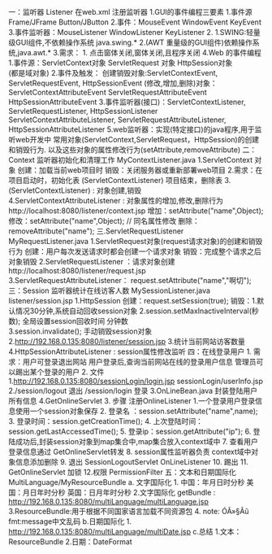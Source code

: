 一：监听器 Listener  在web.xml 注册监听器
    1.GUI的事件编程三要素
        1.事件源 Frame/JFrame Button/JButton
        2.事件：MouseEvent WindowEvent KeyEvent
        3.事件监听器：MouseListener WindowListener KeyListener
    2.
        1.SWING:轻量级GUI组件,不依赖操作系统 java.swing.*
        2.(AWT 重量级的GUI组件)依赖操作系统,java.awt.*
    3.需求：
        1. 点击窗体关闭,窗体关闭,且程序关闭
    4.Web 的事件编程
        1.事件源：ServletContext对象 ServletRequest 对象 HttpSession对象  
            (都是域对象)
        2.事件及触发：
            创建销毁对象:ServletContextEvent, 
                    ServletRequestEvent, HttpSessionEvent
            (修改,增加,删除)对象：ServletContextAttributeEvent
                                  ServletRequestAttributeEvent
                                  HttpSessionAttributeEvent
        3.事件监听器(接口)：ServletContextListener, 
            ServletRequestListener, HttpSessionListener
            ServletContextAttributeListener, 
            ServletRequestAttributeListener, 
            HttpSessionAttributeListener
    5.web监听器：实现(特定接口)的java程序,用于监听web开发中
        常用对象(ServletContext,ServletRequest，HttpSession)的创建和销毁行为.
        以及这些对象的属性修改行为(setAttribute,removeAttribute)
二：Context 监听器初始化和清理工作 MyContextListener.java
    1.ServletContext 对象
        创建：加载当前web项目时
        销毁：关闭服务器或重新部署web项目
    2.需求：在项目启动时，初始化表 (ServletContextListener)
            项目结束，删除表
    3. (ServletContextListener) : 
        对象创建,销毁     
    4.ServletContextAttributeListener : 对象属性的增加,修改,删除行为  
        http://localhost:8080/listener/context.jsp
        增加：setAttribute("name",Object);
        修改：setAttribute("name",Object);  // 同名属性修改
        删除：removeAttribute("name");
三.ServletRequestListener   MyRequestListener.java
   1.ServletRequest对象(request请求对象)的创建和销毁行为
        创建：用户每次发送请求时都会创建一个请求对象
        销毁：完成整个请求之后对象销毁
   2.ServletRequestListener ：请求对象创建
        http://localhost:8080/listener/request.jsp  
   3.ServletRequestAttributeListener： request.setAttribute("name","啊切");
三：Session 监听器统计在线访客人数  MySessionListener.java  listener/session.jsp
    1.HttpSession
        创建：request.setSession(true);
        销毁：1.默认情况30分钟,系统自动回收session对象
              2.session.setMaxInactiveInterval(秒数); 
                全局设置session回收时间
                <session-config>
                    <session-timeout>分钟数</session-timeout>
                </session-config>                  
              3.session.invalidate(); 手动销毁session对象
    2.http://192.168.0.135:8080/listener/session.jsp
    3.统计当前网站访客数量
    4.HttpSessionAttributeListener : session属性修改监听
四：在线登录用户
    1. 需求：用户可登录退出网站
             用户登录后,查询当前网站在线的登录用户信息
             管理员可以踢出某个登录的用户
    2. 文件
        1.http://192.168.0.135:8080/sessionLogin/login.jsp   sessionLogin/userInfo.jsp
        2./session/logout 退出  /session/login 登录
        3.OnLineBean.java  封装登陆用户所有信息
        4.GetOnlineServlet
    3. 步骤 注册OnlineListener
        1.一个登录用户登录信息使用一个session对象保存
        2. 登录名 ：session.setAttribute("name",name);
        3. 登录时间：session.getCreationTime();
        4. 上次登陆时间：session.getLastAccessedTime();
        5. 登录ip：session.getAttribute("ip");
        6. 登陆成功后,封装session对象到map集合中,map集合放入context域中
        7. 查看用户登录信息通过 GetOnlineServlet转发
        8. session属性监听器负责 context域中对象信息添加删除
        9. 退出 SessionLogoutServlet  OnLineListener
        10. 踢出
        11. GetOnlineServlet 加锁
        12.权限 PermissionFilter
五：文本和日期国际化  MultiLanguage/MyResourceBundle
     a.  文字国际化
        1. 中国：年月日时分秒
           美国：月日年时分秒
           英国：日月年时分秒
        2.文字国际化 getBundle : http://192.168.0.135:8080/multiLanguage/multiLanguage.jsp
        3.ResourceBundle:用于根据不同国家语言加载不同资源包
        4. note: ÓÃ»§Ãû  fmt:message中文乱码
    b.日期国际化
        1. http://192.168.0.135:8080/multiLanguage/multiDate.jsp
    c.总结
        1.文本：ResourceBundle
        2.日期：DateFormat